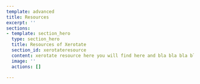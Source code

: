 ```yaml
---
template: advanced
title: Resources
excerpt: ''
sections:
- template: section_hero
  type: section_hero
  title: Resources of Xerotate
  section_id: xerotateresource
  content: xerotate resource here you will find here and bla bla bla bla bla bla bla
  image: ''
  actions: []

---
```

